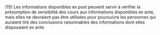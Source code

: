 (15) Les informations disponibles ex post peuvent servir à vérifier la présomption de sensibilité des cours aux informations disponibles ex ante, mais elles ne devraient pas être utilisées pour poursuivre les personnes qui auraient tiré des conclusions raisonnables des informations dont elles disposaient ex ante.